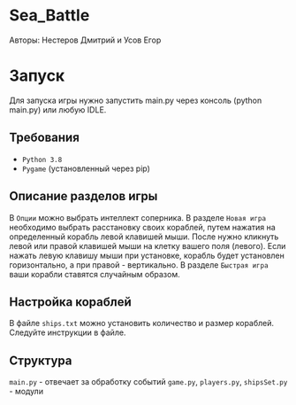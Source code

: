 # Sea_Battle
Авторы: Нестеров Дмитрий и Усов Егор
# Запуск
Для запуска игры нужно запустить main.py через консоль (python main.py) или любую IDLE.
## Требования
* `Python 3.8`
* `Pygame` (установленный через pip) 
## Описание разделов игры
В `Опции` можно выбрать интеллект соперника. 
В разделе `Новая игра` необходимо выбрать расстановку своих кораблей, путем нажатия на определенный корабль левой клавишей мыши. После нужно кликнуть левой или правой клавишей мыши на клетку вашего поля (левого). Если нажать левую клавишу мыши при установке, корабль будет установлен горизонтально, а при правой - вертикально. 
В разделе `Быстрая игра` ваши корабли ставятся случайным образом.
## Настройка кораблей
В файле `ships.txt` можно установить количество и размер кораблей. Следуйте инструкции в файле.
## Структура
`main.py` - отвечает за обработку событий
`game.py`, `players.py`, `shipsSet.py` - модули
